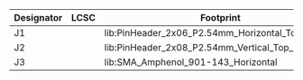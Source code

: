 |Designator|LCSC|Footprint|Comment|
|--|--|--|--|
|J1|[](https://jlcpcb.com/partdetail/)|lib:PinHeader_2x06_P2.54mm_Horizontal_Top_Bottom|Conn_02x06_Top_Bottom|
|J2|[](https://jlcpcb.com/partdetail/)|lib:PinHeader_2x08_P2.54mm_Vertical_Top_Bottom|Conn_02x08_Top_Bottom|
|J3|[](https://jlcpcb.com/partdetail/)|lib:SMA_Amphenol_901-143_Horizontal|Conn_01x02|
